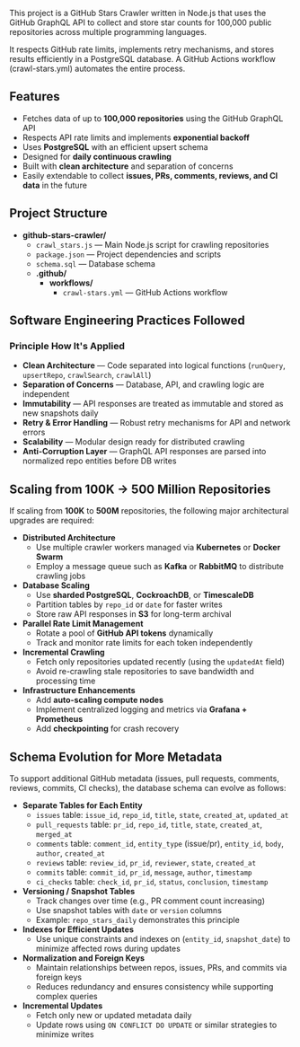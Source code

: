 This project is a GitHub Stars Crawler written in Node.js that uses the GitHub GraphQL API to collect and store star counts for 100,000 public repositories across multiple programming languages.

It respects GitHub rate limits, implements retry mechanisms, and stores results efficiently in a PostgreSQL database.
A GitHub Actions workflow (crawl-stars.yml) automates the entire process.

<h2>Features</h2>

<ul>
  <li>Fetches data of up to <strong>100,000 repositories</strong> using the GitHub GraphQL API</li>
  <li>Respects API rate limits and implements <strong>exponential backoff</strong></li>
  <li>Uses <strong>PostgreSQL</strong> with an efficient upsert schema</li>
  <li>Designed for <strong>daily continuous crawling</strong></li>
  <li>Built with <strong>clean architecture</strong> and separation of concerns</li>
  <li>Easily extendable to collect <strong>issues, PRs, comments, reviews, and CI data</strong> in the future</li>
</ul>

<h2>Project Structure</h2> 
<ul>
  <li><strong>github-stars-crawler/</strong>
    <ul>
      <li><code>crawl_stars.js</code> — Main Node.js script for crawling repositories</li>
      <li><code>package.json</code> — Project dependencies and scripts</li>
      <li><code>schema.sql</code> — Database schema</li>
      <li><strong>.github/</strong>
        <ul>
          <li><strong>workflows/</strong>
            <ul>
              <li><code>crawl-stars.yml</code> — GitHub Actions workflow</li>
            </ul>
          </li>
        </ul>
      </li>
    </ul>
  </li>
</ul>
<h2>Software Engineering Practices Followed</h2> 
<h3>Principle	How It's Applied</h3>
<ul>
  <li><strong>Clean Architecture</strong> — Code separated into logical functions (<code>runQuery</code>, <code>upsertRepo</code>, <code>crawlSearch</code>, <code>crawlAll</code>)</li>
  <li><strong>Separation of Concerns</strong> — Database, API, and crawling logic are independent</li>
  <li><strong>Immutability</strong> — API responses are treated as immutable and stored as new snapshots daily</li>
  <li><strong>Retry & Error Handling</strong> — Robust retry mechanisms for API and network errors</li>
  <li><strong>Scalability</strong> — Modular design ready for distributed crawling</li>
  <li><strong>Anti-Corruption Layer</strong> — GraphQL API responses are parsed into normalized repo entities before DB writes</li>
</ul>
<h2>Scaling from 100K → 500 Million Repositories</h2>
<p>If scaling from <strong>100K</strong> to <strong>500M</strong> repositories, the following major architectural upgrades are required:</p>

<ul>
  <li><strong>Distributed Architecture</strong>
    <ul>
      <li>Use multiple crawler workers managed via <strong>Kubernetes</strong> or <strong>Docker Swarm</strong></li>
      <li>Employ a message queue such as <strong>Kafka</strong> or <strong>RabbitMQ</strong> to distribute crawling jobs</li>
    </ul>
  </li>
  <li><strong>Database Scaling</strong>
    <ul>
      <li>Use <strong>sharded PostgreSQL</strong>, <strong>CockroachDB</strong>, or <strong>TimescaleDB</strong></li>
      <li>Partition tables by <code>repo_id</code> or <code>date</code> for faster writes</li>
      <li>Store raw API responses in <strong>S3</strong> for long-term archival</li>
    </ul>
  </li>
  <li><strong>Parallel Rate Limit Management</strong>
    <ul>
      <li>Rotate a pool of <strong>GitHub API tokens</strong> dynamically</li>
      <li>Track and monitor rate limits for each token independently</li>
    </ul>
  </li>
  <li><strong>Incremental Crawling</strong>
    <ul>
      <li>Fetch only repositories updated recently (using the <code>updatedAt</code> field)</li>
      <li>Avoid re-crawling stale repositories to save bandwidth and processing time</li>
    </ul>
  </li>
  <li><strong>Infrastructure Enhancements</strong>
    <ul>
      <li>Add <strong>auto-scaling compute nodes</strong></li>
      <li>Implement centralized logging and metrics via <strong>Grafana + Prometheus</strong></li>
      <li>Add <strong>checkpointing</strong> for crash recovery</li>
    </ul>
  </li>
</ul>
<h2>Schema Evolution for More Metadata</h2>
<p>To support additional GitHub metadata (issues, pull requests, comments, reviews, commits, CI checks), the database schema can evolve as follows:</p>

<ul>
  <li><strong>Separate Tables for Each Entity</strong>
    <ul>
      <li><code>issues</code> table: <code>issue_id</code>, <code>repo_id</code>, <code>title</code>, <code>state</code>, <code>created_at</code>, <code>updated_at</code></li>
      <li><code>pull_requests</code> table: <code>pr_id</code>, <code>repo_id</code>, <code>title</code>, <code>state</code>, <code>created_at</code>, <code>merged_at</code></li>
      <li><code>comments</code> table: <code>comment_id</code>, <code>entity_type</code> (issue/pr), <code>entity_id</code>, <code>body</code>, <code>author</code>, <code>created_at</code></li>
      <li><code>reviews</code> table: <code>review_id</code>, <code>pr_id</code>, <code>reviewer</code>, <code>state</code>, <code>created_at</code></li>
      <li><code>commits</code> table: <code>commit_id</code>, <code>pr_id</code>, <code>message</code>, <code>author</code>, <code>timestamp</code></li>
      <li><code>ci_checks</code> table: <code>check_id</code>, <code>pr_id</code>, <code>status</code>, <code>conclusion</code>, <code>timestamp</code></li>
    </ul>
  </li>

  <li><strong>Versioning / Snapshot Tables</strong>
    <ul>
      <li>Track changes over time (e.g., PR comment count increasing)</li>
      <li>Use snapshot tables with <code>date</code> or <code>version</code> columns</li>
      <li>Example: <code>repo_stars_daily</code> demonstrates this principle</li>
    </ul>
  </li>

  <li><strong>Indexes for Efficient Updates</strong>
    <ul>
      <li>Use unique constraints and indexes on (<code>entity_id</code>, <code>snapshot_date</code>) to minimize affected rows during updates</li>
    </ul>
  </li>

  <li><strong>Normalization and Foreign Keys</strong>
    <ul>
      <li>Maintain relationships between repos, issues, PRs, and commits via foreign keys</li>
      <li>Reduces redundancy and ensures consistency while supporting complex queries</li>
    </ul>
  </li>

  <li><strong>Incremental Updates</strong>
    <ul>
      <li>Fetch only new or updated metadata daily</li>
      <li>Update rows using <code>ON CONFLICT DO UPDATE</code> or similar strategies to minimize writes</li>
    </ul>
  </li>
</ul>

